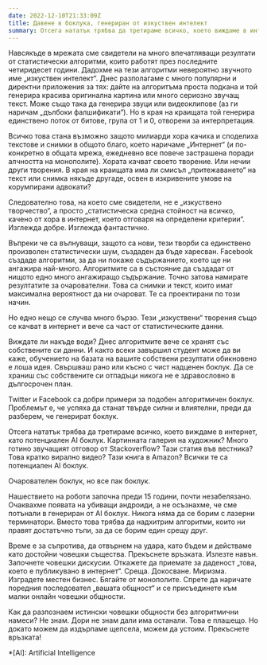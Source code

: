 ```yaml
---
date: 2022-12-10T21:33:09Z
title: Давене в боклука, генериран от изкуствен интелект
summary: Отсега нататък трябва да третираме всичко, което виждаме в интернет, като потенциален AI боклук.
---
```


Навсякъде в мрежата сме свидетели на много впечатляващи резултати от статистически алгоритми, които работят през последните четиридесет години. Дадохме на тези алгоритми невероятно звучното име „изкуствен интелект“. Днес разполагаме с много популярни и директни приложения за тях: дайте на алгоритъма проста подкана и той генерира красива оригинална картина или много сериозно звучащ текст. Може също така да генерира звуци или видеоклипове (аз ги наричам „дълбоки фалшификати“). Но в края на краищата той генерира единствено поток от битове, група от 1 и 0, отворени за интерпретация.

Всичко това стана възможно защото милиарди хора качиха и споделиха текстове и снимки в общото благо, което наричаме „Интернет“ (и по-конкретно в общата мрежа, ежедневно все повече застрашена поради алчността на монополите). Хората качват своето творение. Или нечии други творения. В края на краищата има ли смисъл „притежаването“ на текст или снимка някъде другаде, освен в изкривените умове на корумпирани адвокати?

Следователно това, на което сме свидетели, не е „изкуствено творчество“, а просто „статистическа средна стойност на всичко, качено от хора в интернет, което отговаря на определени критерии“. Изглежда добре. Изглежда фантастично.

Въпреки че са вълнуващи, защото са нови, тези творби са единствено произволен статистически шум, създаден да бъде харесван. Facebook създаде алгоритми, за да ни покаже съдържанието, което ще ни ангажира най-много. Алгоритмите са в състояние да създадат от нищото едно много ангажиращо съдържание. Точно затова намирате резултатите за очарователни. Това са снимки и текст, които имат максимална вероятност да ни очароват. Те са проектирани по този начин.

Но едно нещо се случва много бързо. Тези „изкуствени“ творения също се качват в интернет и вече са част от статистическите данни.

Виждате ли накъде води? Днес алгоритмите вече се хранят със собствените си данни. И както всеки завършил студент може да ви каже, обучението на базата на вашите собствени резултати обикновено е лоша идея. Свършваш рано или късно с чист надценен боклук. Да се храниш със собствените си отпадъци никога не е здравословно в дългосрочен план.

Twitter и Facebook са добри примери за подобен алгоритмичен боклук. Проблемът е, че успяха да станат твърде силни и влиятелни, преди да разберем, че генерират боклук.

Отсега нататък трябва да третираме всичко, което виждаме в интернет, като потенциален AI боклук. Картинната галерия на художник? Много готино звучащият отговор от Stackoverflow? Тази статия във вестника? Това кратко вирално видео? Тази книга в Amazon? Всички те са потенциален AI боклук.

Очарователен боклук, но все пак боклук.

Нашествието на роботи започна преди 15 години, почти незабелязано. Очаквахме появата на убиващи андроиди, а не осъзнахме, че сме потънали в генериран от AI боклук. Никога няма да се борим с лазерни терминатори. Вместо това трябва да надхитрим алгоритми, които ни правят достатъчно тъпи, за да се борим един срещу друг.

Време е за съпротива, да отвърнем на удара, като бъдем и действаме като достойни човешки същества. Прекъснете връзката. Излезте навън. Започнете човешки дискусии. Откажете да приемате за даденост „това, което е публикувано в интернет“. Среща. Докосване. Миризма. Изградете местен бизнес. Бягайте от монополите. Спрете да наричате поредния последовател „вашата общност“ и се присъединете към малки онлайн човешки общности.

Как да разпознаем истински човешки общности без алгоритмични намеси? Не знам. Дори не знам дали има останали. Това е плашещо. Но докато можем да издърпаме щепсела, можем да устоим. Прекъснете връзката!

*[AI]: Artificial Intelligence
